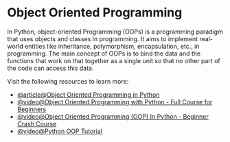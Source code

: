 # Object Oriented Programming

In Python, object-oriented Programming (OOPs) is a programming paradigm that uses objects and classes in programming. It aims to implement real-world entities like inheritance, polymorphism, encapsulation, etc., in programming. The main concept of OOPs is to bind the data and the functions that work on that together as a single unit so that no other part of the code can access this data.

Visit the following resources to learn more:

- [@article@Object Oriented Programming in Python](https://realpython.com/python3-object-oriented-programming/)
- [@video@Object Oriented Programming with Python - Full Course for Beginners](https://www.youtube.com/watch?v=Ej_02ICOIgs)
- [@video@Object Oriented Programming (OOP) In Python - Beginner Crash Course](https://www.youtube.com/watch?v=-pEs-Bss8Wc/)
- [@video@Python OOP Tutorial](https://www.youtube.com/watch?v=IbMDCwVm63M)
